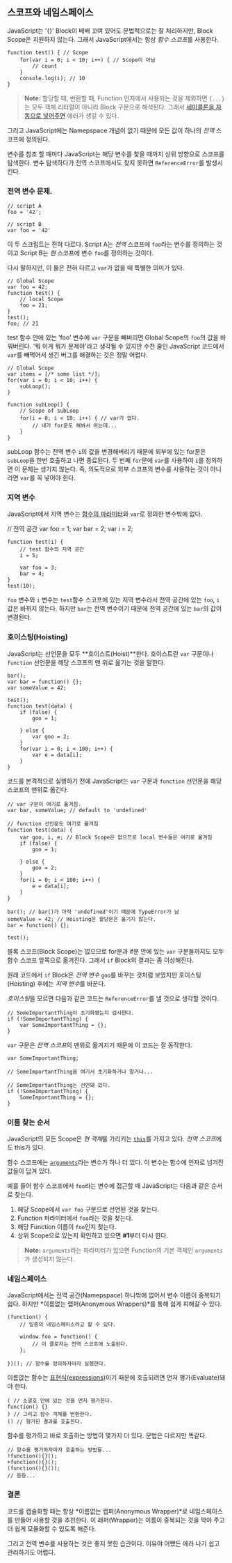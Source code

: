 ## 스코프와 네임스페이스

JavaScript는 '{}' Block이 배배 꼬여 있어도 문법적으로는 잘 처리하지만, Block Scope은 지원하지 않는다. 그래서 JavaScript에서는 항상 *함수 스코프*를 사용한다.

    function test() { // Scope
        for(var i = 0; i < 10; i++) { // Scope이 아님
            // count
        }
        console.log(i); // 10
    }

> **Note:** 할당할 때, 반환할 때, Function 인자에서 사용되는 것을 제외하면 `{...}`는 모두 객체 리터럴이 아니라 Block 구문으로 해석된다. 그래서 [세미콜론을 자동으로 넣어주면](#core.semicolon) 에러가 생길 수 있다.

그리고 JavaScript에는 Namepspace 개념이 없기 때문에 모든 값이 하나의 *전역* 스코프에 정의된다.

변수를 참조 할 때마다 JavaScript는 해당 변수를 찾을 때까지 상위 방향으로 스코프를 탐색한다. 변수 탐색하다가 전역 스코프에서도 찾지 못하면 `ReferenceError`를 발생시킨다.

### 전역 변수 문제.

    // script A
    foo = '42';

    // script B
    var foo = '42'

이 두 스크립트는 전혀 다르다. Script A는 *전역* 스코프에 `foo`라는 변수를 정의하는 것이고 Script B는 *현* 스코프에 변수 `foo`를 정의하는 것이다.

다시 말하지만, 이 둘은 전혀 다르고 `var`가 없을 때 특별한 의미가 있다.

    // Global Scope
    var foo = 42;
    function test() {
        // local Scope
        foo = 21;
    }
    test();
    foo; // 21

test 함수 안에 있는 'foo' 변수에 `var` 구문을 빼버리면 Global Scope의 `foo`의 값을 바꿔버린다. '뭐 이게 뭐가 문제야'라고 생각될 수 있지만 수천 줄인 JavaScript 코드에서 `var`를 빼먹어서 생긴 버그를 해결하는 것은 정말 어렵다.

    // Global Scope
    var items = [/* some list */];
    for(var i = 0; i < 10; i++) {
        subLoop();
    }

    function subLoop() {
        // Scope of subLoop
        for(i = 0; i < 10; i++) { // var가 없다.
            // 내가 for문도 해봐서 아는데...
        }
    }

subLoop 함수는 전역 변수 `i`의 값을 변경해버리기 때문에 외부에 있는 for문은 `subLoop`을 한번 호출하고 나면 종료된다. 두 번째 `for`문에 `var`를 사용하여 `i`를 정의하면 이 문제는 생기지 않는다. 즉, 의도적으로 외부 스코프의 변수를 사용하는 것이 아니라면 `var`를 꼭 넣어야 한다.

### 지역 변수

JavaScript에서 지역 변수는 [함수의 파라미터](#function.general)와 `var`로 정의한 변수밖에 없다.

   // 전역 공간
    var foo = 1;
    var bar = 2;
    var i = 2;

    function test(i) {
        // test 함수의 지역 공간
        i = 5;

        var foo = 3;
        bar = 4;
    }
    test(10);

`foo` 변수와 `i` 변수는 `test`함수 스코프에 있는 지역 변수라서 전역 공간에 있는 `foo`, `i` 값은 바뀌지 않는다. 하지만 `bar`는 전역 변수이기 때문에 전역 공간에 있는 `bar`의 값이 변경된다.

### 호이스팅(Hoisting)

JavaScript는 선언문을 모두 **호이스트(Hoist)**한다. 호이스트란 `var` 구문이나 `function` 선언문을 해당 스코프의 맨 위로 옮기는 것을 말한다.

    bar();
    var bar = function() {};
    var someValue = 42;

    test();
    function test(data) {
        if (false) {
            goo = 1;

        } else {
            var goo = 2;
        }
        for(var i = 0; i < 100; i++) {
            var e = data[i];
        }
    }

코드를 본격적으로 실행하기 전에 JavaScript는 `var` 구문과 `function` 선언문을 해당 스코프의 맨위로 옮긴다.

    // var 구문이 여기로 옮겨짐.
    var bar, someValue; // default to 'undefined'

    // function 선언문도 여기로 옮겨짐
    function test(data) {
        var goo, i, e; // Block Scope은 없으므로 local 변수들은 여기로 옮겨짐
        if (false) {
            goo = 1;

        } else {
            goo = 2;
        }
        for(i = 0; i < 100; i++) {
            e = data[i];
        }
    }

    bar(); // bar()가 아직 'undefined'이기 때문에 TypeError가 남
    someValue = 42; // Hoisting은 할당문은 옮기지 않는다.
    bar = function() {};

    test();

블록 스코프(Block Scope)는 없으므로 for문과 if문 안에 있는 `var` 구문들까지도 모두 함수 스코프 앞쪽으로 옮겨진다. 그래서 `if` Block의 결과는 좀 이상해진다.

원래 코드에서 `if` Block은 *전역 변수* `goo`를 바꾸는 것처럼 보였지만 호이스팅(Hoisting) 후에는 *지역 변수*를 바꾼다.

*호이스팅*을 모르면 다음과 같은 코드는 `ReferenceError`를 낼 것으로 생각할 것이다.

    // SomeImportantThing이 초기화됐는지 검사한다.
    if (!SomeImportantThing) {
        var SomeImportantThing = {};
    }

`var` 구문은 *전역 스코프*의 맨위로 옮겨지기 때문에 이 코드는 잘 동작한다.

    var SomeImportantThing;

    // SomeImportantThing을 여기서 초기화하거나 말거나...

    // SomeImportantThing는 선언돼 있다.
    if (!SomeImportantThing) {
        SomeImportantThing = {};
    }

### 이름 찾는 순서

JavaScript의 모든 Scope은 *현 객체*를 가리키는 [`this`](#function.this)를 가지고 있다. *전역 스코프*에도 this가 있다.

함수 스코프에는 [`arguments`](#function.arguments)라는 변수가 하나 더 있다. 이 변수는 함수에 인자로 넘겨진 값들이 담겨 있다.

예를 들어 함수 스코프에서 `foo`라는 변수에 접근할 때 JavaScript는 다음과 같은 순서로 찾는다.

 1. 해당 Scope에서 `var foo` 구문으로 선언된 것을 찾는다.
 2. Function 파라미터에서 `foo`라는 것을 찾는다.
 3. 해당 Function 이름이 `foo`인지 찾는다.
 4. 상위 Scope으로 있는지 확인하고 있으면 **#1**부터 다시 한다.
 
> **Note:** `arguments`라는 파라미터가 있으면 Function의 기본 객체인 `arguments`가 생성되지 않는다.

### 네임스페이스

JavaScript에서는 전역 공간(Namepspace) 하나밖에 없어서 변수 이름이 중복되기 쉽다. 하지만 *이름없는 랩퍼(Anonymous Wrappers)*를 통해 쉽게 피해갈 수 있다.

    (function() {
        // 일종의 네임스페이스라고 할 수 있다.
        
        window.foo = function() {
            // 이 클로저는 전역 스코프에 노출된다.
        };

    })(); // 함수를 정의하자마자 실행한다.

이름없는 함수는 [표현식(expressions)](#function.general)이기 때문에 호출되려면 먼저 평가(Evaluate)돼야 한다.

    ( // 소괄호 안에 있는 것을 먼저 평가한다.
    function() {}
    ) // 그리고 함수 객체를 반환한다.
    () // 평가된 결과를 호출한다.

함수를 평가하고 바로 호출하는 방법이 몇가지 더 있다. 문법은 다르지만 똑같다.

    // 함수를 평가하자마자 호출하는 방법들...
    !function(){}();
    +function(){}();
    (function(){}());
    // 등등...

### 결론

코드를 캡슐화할 때는 항상 *이름없는 랩퍼(Anonymous Wrapper)*로 네임스페이스를 만들어 사용할 것을 추천한다. 이 래퍼(Wrapper)는 이름이 중복되는 것을 막아 주고 더 쉽게 모듈화할 수 있도록 해준다.

그리고 전역 변수를 사용하는 것은 좋지 못한 습관이다. 이유야 어쨌든 에러 나기 쉽고 관리하기도 어렵다.
